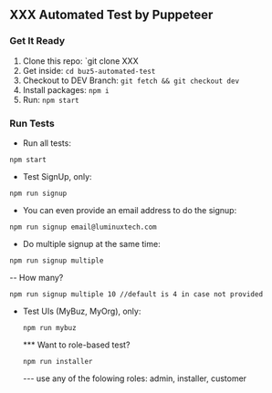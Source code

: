 ## XXX Automated Test by Puppeteer

### Get It Ready
1. Clone this repo: `git clone XXX
2. Get inside: `cd buz5-automated-test`
3. Checkout to DEV Branch: `git fetch && git checkout dev`
4. Install packages:   `npm i`
5. Run: `npm start`

### Run Tests
* Run all tests: 
```
npm start
```
* Test SignUp, only: 
```
npm run signup
```
* You can even provide an email address to do the signup: 
```
npm run signup email@luminuxtech.com
```
  - Do multiple signup at the same time: 
```
npm run signup multiple
```
  -- How many? 
  ```
  npm run signup multiple 10 //default is 4 in case not provided
  ```
* Test UIs (MyBuz, MyOrg), only: 
  ```
  npm run mybuz
  ``` 
     *** Want to role-based test? 
  ```
  npm run installer
  ```
     --- use any of the folowing roles: admin, installer, customer

